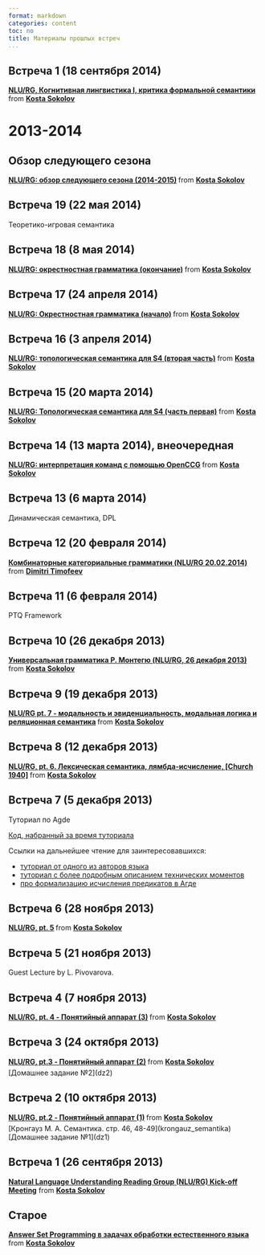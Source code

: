 ```yaml
---
format: markdown
categories: content
toc: no
title: Материалы прошлых встреч
...
```


## Встреча 1 (18 сентября 2014)
<div style="margin-bottom:5px"> <strong> <a href="https://www.slideshare.net/vtqveant/nlurg-i" title="NLU/RG, Когнитивная лингвистика I, критика формальной семантики" target="_blank">NLU/RG, Когнитивная лингвистика I, критика формальной семантики</a> </strong> from <strong><a href="http://www.slideshare.net/vtqveant" target="_blank">Kosta Sokolov</a></strong> </div>


# 2013-2014

## Обзор следующего сезона
<div style="margin-bottom:5px"> <strong> <a href="https://www.slideshare.net/vtqveant/nlurg-20142015" title="NLU/RG: обзор следующего сезона (2014-2015)" target="_blank">NLU/RG: обзор следующего сезона (2014-2015)</a> </strong> from <strong><a href="http://www.slideshare.net/vtqveant" target="_blank">Kosta Sokolov</a></strong> </div>

## Встреча 19 (22 мая 2014)
Теоретико-игровая семантика

## Встреча 18 (8 мая 2014)
<div style="margin-bottom:5px"> <strong> <a href="https://www.slideshare.net/vtqveant/nlurg-34456348" title="NLU/RG: окрестностная грамматика (окончание)" target="_blank">NLU/RG: окрестностная грамматика (окончание)</a> </strong> from <strong><a href="http://www.slideshare.net/vtqveant" target="_blank">Kosta Sokolov</a></strong> </div>

## Встреча 17 (24 апреля 2014)
<div style="margin-bottom:5px"> <strong> <a href="https://www.slideshare.net/vtqveant/nlurg-33931036" title="NLU/RG: Окрестностная грамматика (начало)" target="_blank">NLU/RG: Окрестностная грамматика (начало)</a> </strong> from <strong><a href="http://www.slideshare.net/vtqveant" target="_blank">Kosta Sokolov</a></strong> </div>

## Встреча 16 (3 апреля 2014)
<div style="margin-bottom:5px"> <strong> <a href="https://www.slideshare.net/vtqveant/nlurg-s4" title="NLU/RG: топологическая семантика для S4 (вторая часть)" target="_blank">NLU/RG: топологическая семантика для S4 (вторая часть)</a> </strong> from <strong><a href="http://www.slideshare.net/vtqveant" target="_blank">Kosta Sokolov</a></strong> </div>

## Встреча 15 (20 марта 2014)
<div style="margin-bottom:5px"> <strong> <a href="https://www.slideshare.net/vtqveant/topology1-32567107" title="NLU/RG: Топологическая семантика для S4 (часть первая)" target="_blank">NLU/RG: Топологическая семантика для S4 (часть первая)</a> </strong> from <strong><a href="http://www.slideshare.net/vtqveant" target="_blank">Kosta Sokolov</a></strong> </div>
  

## Встреча 14 (13 марта 2014), внеочередная
<div style="margin-bottom:5px"> <strong> <a href="https://www.slideshare.net/vtqveant/nlurg" title="NLU/RG: интерпретация команд с помощью OpenCCG" target="_blank">NLU/RG: интерпретация команд с помощью OpenCCG</a> </strong> from <strong><a href="http://www.slideshare.net/vtqveant" target="_blank">Kosta Sokolov</a></strong> </div>

  

## Встреча 13 (6 марта 2014)
Динамическая семантика, DPL
  

## Встреча 12 (20 февраля 2014)
<div style="margin-bottom:5px"> <strong> <a href="https://www.slideshare.net/dimitritimofeev/ccg-31572358" title="Комбинаторные категориальные грамматики (NLU/RG 20.02.2014)" target="_blank">Комбинаторные категориальные грамматики (NLU/RG 20.02.2014)</a> </strong> from <strong><a href="http://www.slideshare.net/dimitritimofeev" target="_blank">Dimitri Timofeev</a></strong> </div>
  

## Встреча 11 (6 февраля 2014)
PTQ Framework
  

## Встреча 10 (26 декабря 2013)
<div style="margin-bottom:5px"> <strong> <a href="https://www.slideshare.net/vtqveant/nlurg-26-2013" title="Универсальная грамматика Р. Монтегю (NLU/RG, 26 декабря 2013)" target="_blank">Универсальная грамматика Р. Монтегю (NLU/RG, 26 декабря 2013)</a> </strong> from <strong><a href="http://www.slideshare.net/vtqveant" target="_blank">Kosta Sokolov</a></strong> </div>
  

## Встреча 9 (19 декабря 2013)
<div style="margin-bottom:5px"> <strong> <a href="https://www.slideshare.net/vtqveant/grammar3-29379349" title="NLU/RG pt. 7 - модальность и эвиденциальность, модальная логика и реляционная семантика" target="_blank">NLU/RG pt. 7 - модальность и эвиденциальность, модальная логика и реляционная семантика</a> </strong> from <strong><a href="http://www.slideshare.net/vtqveant" target="_blank">Kosta Sokolov</a></strong> </div>

## Встреча 8 (12 декабря 2013)
<div style="margin-bottom:5px"> <strong> <a href="https://www.slideshare.net/vtqveant/grammar2-29170660" title="NLU/RG, pt. 6. Лексическая семантика, лямбда-исчисление, [Church 1940]" target="_blank">NLU/RG, pt. 6. Лексическая семантика, лямбда-исчисление, [Church 1940]</a> </strong> from <strong><a href="http://www.slideshare.net/vtqveant" target="_blank">Kosta Sokolov</a></strong> </div>

## Встреча 7 (5 декабря 2013)
Туториал по Agde

[Код, набранный за время туториала](AgdaTutorial)

Ссылки на дальнейшее чтение для заинтересовавшихся:

- [туториал от одного из авторов языка](http://www.cse.chalmers.se/~ulfn/papers/afp08/tutorial.pdf)
- [туториал с более подробным описанием технических моментов](http://oxij.org/note/BrutalDepTypes/)
- [про формализацию исчисления предикатов в Агде](http://oxij.org/note/ReinventingFormalLogic/)

## Встреча 6 (28 ноября 2013)
<div style="margin-bottom:5px"> <strong> <a href="https://www.slideshare.net/vtqveant/grammar1-28727847" title="NLU/RG, pt. 5" target="_blank">NLU/RG, pt. 5</a> </strong> from <strong><a href="http://www.slideshare.net/vtqveant" target="_blank">Kosta Sokolov</a></strong> </div>

## Встреча 5 (21 ноября 2013)
Guest Lecture by L. Pivovarova.

## Встреча 4 (7 ноября 2013)
<div style="margin-bottom:5px"> <strong> <a href="https://www.slideshare.net/vtqveant/concepts3" title="NLU/RG, pt. 4 - Понятийный аппарат (3)" target="_blank">NLU/RG, pt. 4 - Понятийный аппарат (3)</a> </strong> from <strong><a href="http://www.slideshare.net/vtqveant" target="_blank">Kosta Sokolov</a></strong> </div>

## Встреча 3 (24 октября 2013)
<div style="margin-bottom:5px"> <strong> <a href="https://www.slideshare.net/vtqveant/nlurg-pt2-1" title="NLU/RG, pt.3 - Понятийный аппарат (2)" target="_blank">NLU/RG, pt.3 - Понятийный аппарат (2)</a> </strong> from <strong><a href="http://www.slideshare.net/vtqveant" target="_blank">Kosta Sokolov</a></strong> </div>
[Домашнее задание №2](dz2)

## Встреча 2 (10 октября 2013)
<div style="margin-bottom:5px"> <strong> <a href="https://www.slideshare.net/vtqveant/concepts1" title="NLU/RG, pt.2 - Понятийный аппарат (1)" target="_blank">NLU/RG, pt.2 - Понятийный аппарат (1)</a> </strong> from <strong><a href="http://www.slideshare.net/vtqveant" target="_blank">Kosta Sokolov</a></strong> </div>
[Кронгауз М. А. Семантика. стр. 46, 48-49](krongauz_semantika)  
[Домашнее задание №1](dz1)

## Встреча 1 (26 сентября 2013)
<div style="margin-bottom:5px"><strong><a href="https://www.slideshare.net/vtqveant/nlu-rgkickoff" title="Natural Language Understanding Reading Group (NLU/RG) Kick-off Meeting" target="_blank">Natural Language Understanding Reading Group (NLU/RG) Kick-off Meeting</a></strong> from <strong><a href="http://www.slideshare.net/vtqveant" target="_blank">Kosta Sokolov</a></strong></div>

## Старое
<div style="margin-bottom:5px"> <strong> <a href="https://www.slideshare.net/vtqveant/asp-fprog" title="Answer Set Programming в задачах обработки естественного языка" target="_blank">Answer Set Programming в задачах обработки естественного языка</a> </strong> from <strong><a href="http://www.slideshare.net/vtqveant" target="_blank">Kosta Sokolov</a></strong> </div>

